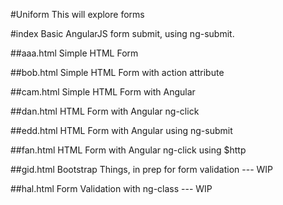 #Uniform
This will explore forms

#index
Basic AngularJS form submit, using ng-submit.

##aaa.html
Simple HTML Form

##bob.html
Simple HTML Form with action attribute

##cam.html
Simple HTML Form with Angular

##dan.html
HTML Form with Angular ng-click

##edd.html
HTML Form with Angular using ng-submit

##fan.html
HTML Form with Angular ng-click using $http

##gid.html
Bootstrap Things, in prep for form validation --- WIP

##hal.html
Form Validation with ng-class --- WIP
